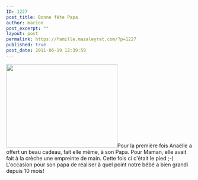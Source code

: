 ```yaml
---
ID: 1227
post_title: Bonne fête Papa
author: marion
post_excerpt: ""
layout: post
permalink: https://famille.mazaleyrat.com/?p=1227
published: true
post_date: 2011-06-19 12:39:59
---
```

<a href="http://famille.mazaleyrat.com/wp-content/uploads/2011/06/FDP.jpg"><img src="http://famille.mazaleyrat.com/wp-content/uploads/2011/06/FDP-300x225.jpg" alt="" title="Fête des pères" width="300" height="225" class="alignleft size-medium wp-image-1228" /></a>Pour la première fois Anaëlle a offert un beau cadeau, fait elle même, à son Papa.
Pour Maman, elle avait fait à la crèche une empreinte de main. Cette fois ci c'était le pied ;-)
L'occasion pour son papa de réaliser à quel point notre bébé a bien grandi depuis 10 mois!